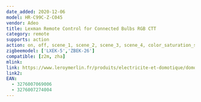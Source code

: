 ```yaml
---
date_added: 2020-12-06
model: HR-C99C-Z-C045
vendor: Adeo
title: Lexman Remote Control for Connected Bulbs RGB CTT
category: remote
supports: action
action: on, off, scene_1, scene_2, scene_3, scene_4, color_saturation_step_up, color_saturation_step_down, color_stop, color_hue_step_up, color_hue_step_down, color_temperature_step_up, color_temperature_step_down, brightness_step_up, brightness_step_down, brightness_stop
zigbeemodel: ['LXEK-5','ZBEK-26']
compatible: [z2m, zha]
mlink: 
link: https://www.leroymerlin.fr/produits/electricite-et-domotique/domotique-et-objets-connectes/domotique/solutions-de-commande/telecommande-pour-ampoules-connectees-zigbee-lexman-enki-84372300.html
link2: 
EAN: 
  - 3276007069006
  - 3276007274004
---
```


